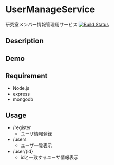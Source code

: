 UserManageService
=================
研究室メンバー情報管理用サービス
[![Build Status](https://travis-ci.org/takatori/UserManageService.svg?branch=master)](http://travis-ci.org/takatori/UserManageService)

## Description



## Demo



## Requirement
* Node.js 
* express 
* mongodb 

## Usage
* /register
  * ユーザ情報登録
* /users
  * ユーザ一覧表示
* /user/{id}
  * idと一致するユーザ情報表示
